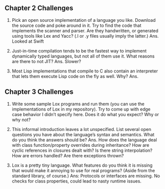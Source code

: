 
## Chapter 2 Challenges

 1. Pick an open source implementation of a language you like. Download the source code and poke around in it. Try to find the code that implements the scanner and parser. Are they handwritten, or generated using tools like Lex and Yacc? (.l or .y files usually imply the latter.)
 Ans. Looked at Swift

 2. Just-in-time compilation tends to be the fastest way to implement dynamically typed languages, but not all of them use it. What reasons are there to not JIT?
 Ans. Slower? 
 
 3. Most Lisp implementations that compile to C also contain an interpreter that lets them execute Lisp code on the fly as well. Why?
 Ans.
 

## Chapter 3 Challenges

 1. Write some sample Lox programs and run them (you can use the implementations of Lox in my repository). Try to come up with edge case behavior I didn’t specify here. Does it do what you expect? Why or why not?
 
 2. This informal introduction leaves a lot unspecified. List several open questions you have about the language’s syntax and semantics. What do you think the answers should be?
 Ans. How does the language deal with class function/property overrides during inheritance? 
How are cyclic references in closures dealt with?
Is there string interpolation?
How are errors handled? Are there exceptions thrown?
 
 3. Lox is a pretty tiny language. What features do you think it is missing that would make it annoying to use for real programs? (Aside from the standard library, of course.)
 Ans: Protocols or interfaces are missing. No checks for class properties, could lead to nasty runtime issues. 
